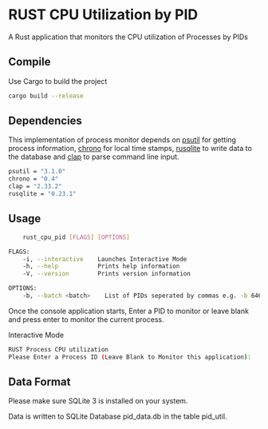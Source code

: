 # RUST CPU Utilization by PID

A Rust application that monitors the CPU utilization of Processes by PIDs

## Compile

Use Cargo to build the project

```bash
cargo build --release
```

## Dependencies 

This implementation of process monitor depends on  [psutil](https://crates.io/crates/psutil) for getting process information, [chrono](https://crates.io/crates/chrono) for local time stamps, [rusqlite](https://crates.io/crates/rusqlite/) to write data to the database and [clap](https://crates.io/crates/clap) to parse command line input.

```bash
psutil = "3.1.0"
chrono = "0.4"
clap = "2.33.2"
rusqlite = "0.23.1"
```

## Usage

```bash
    rust_cpu_pid [FLAGS] [OPTIONS]

FLAGS:
    -i, --interactive    Launches Interactive Mode
    -h, --help           Prints help information
    -V, --version        Prints version information

OPTIONS:
    -b, --batch <batch>    List of PIDs seperated by commas e.g. -b 646,323,55,665
```
Once the console application starts, Enter a PID to monitor or leave blank and press enter to monitor the current process.

Interactive Mode
```bash
RUST Process CPU utilization
Please Enter a Process ID (Leave Blank to Monitor this application): 
```
## Data Format

Please make sure SQLite 3 is installed on your system.

Data is written to SQLite Database pid_data.db in the table pid_util.
